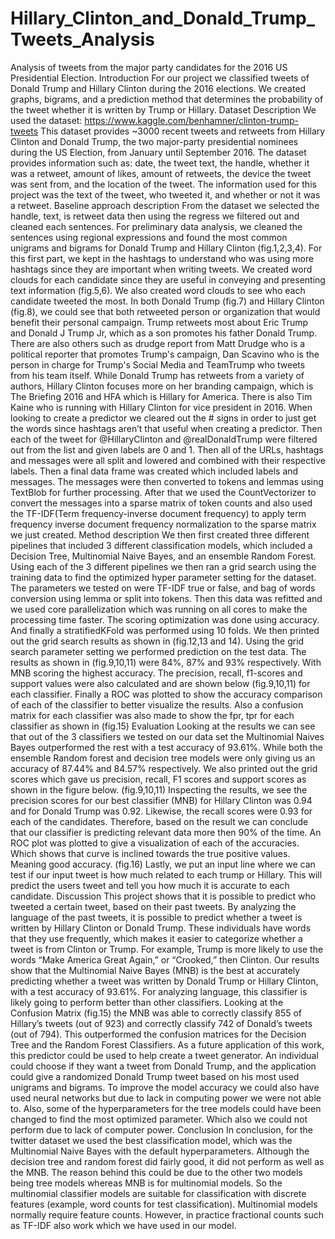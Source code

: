 # Hillary_Clinton_and_Donald_Trump_Tweets_Analysis
Analysis of tweets from the major party candidates for the 2016 US Presidential Election.
Introduction
For our project we classified tweets of Donald Trump and Hillary Clinton during the 2016
elections. We created graphs, bigrams, and a prediction method that determines the probability of
the tweet whether it is written by Trump or Hillary.
Dataset Description
We used the dataset: https://www.kaggle.com/benhamner/clinton-trump-tweets
This dataset provides ~3000 recent tweets and retweets from Hillary Clinton and Donald Trump,
the two major-party presidential nominees during the US Election, from January until September
2016.
The dataset provides information such as: date, the tweet text, the handle, whether it was a
retweet, amount of likes, amount of retweets, the device the tweet was sent from, and the
location of the tweet. The information used for this project was the text of the tweet, who
tweeted it, and whether or not it was a retweet.
Baseline approach description
From the dataset we selected the handle, text, is retweet data then using the regress we filtered
out and cleaned each sentences. For preliminary data analysis, we cleaned the sentences using
regional expressions and found the most common unigrams and bigrams for Donald Trump and
Hillary Clinton (fig.1,2,3,4). For this first part, we kept in the hashtags to understand who was
using more hashtags since they are important when writing tweets. We created word clouds for
each candidate since they are useful in conveying and presenting text information (fig.5,6).
We also created word clouds to see who each candidate tweeted the most. In both Donald Trump
(fig.7) and Hillary Clinton (fig.8), we could see that both retweeted person or organization that
would benefit their personal campaign. Trump retweets most about Eric Trump and Donald J
Trump Jr, which as a son promotes his father Donald Trump. There are also others such as
drudge report from Matt Drudge who is a political reporter that promotes Trump's campaign,
Dan Scavino who is the person in charge for Trump's Social Media and TeamTrump who tweets
from his team itself. While Donald Trump has retweets from a variety of authors, Hillary Clinton
focuses more on her branding campaign, which is The Briefing 2016 and HFA which is Hillary
for America. There is also Tim Kaine who is running with Hillary Clinton for vice president in
2016.
When looking to create a predictor we cleared out the # signs in order to just get the words since
hashtags aren’t that useful when creating a predictor. Then each of the tweet for @HillaryClinton
and @realDonaldTrump were filtered out from the list and given labels are 0 and 1.
Then all of the URLs, hashtags and messages were all split and lowered and combined with their
respective labels. Then a final data frame was created which included labels and messages.
The messages were then converted to tokens and lemmas using TextBlob for further processing.
After that we used the CountVectorizer to convert the messages into a sparse matrix of token
counts and also used the TF-IDF(Term frequency-inverse document frequency) to apply term
frequency inverse document frequency normalization to the sparse matrix we just created.
Method description
We then first created three different pipelines that included 3 different classification models,
which included a Decision Tree, Multinomial Naive Bayes, and an ensemble Random Forest.
Using each of the 3 different pipelines we then ran a grid search using the training data to find
the optimized hyper parameter setting for the dataset. The parameters we tested on were TF-IDF
true or false, and bag of words conversion using lemma or split into tokens. Then this data was
refitted and we used core parallelization which was running on all cores to make the processing
time faster. The scoring optimization was done using accuracy. And finally a stratifiedKFold was
performed using 10 folds.
We then printed out the grid search results as shown in (fig.12,13 and 14). Using the grid search
parameter setting we performed prediction on the test data. The results as shown in (fig.9,10,11)
were 84%, 87% and 93% respectively. With MNB scoring the highest accuracy. The precision,
recall, f1-scores and support values were also calculated and are shown below (fig.9,10,11) for
each classifier.
Finally a ROC was plotted to show the accuracy comparison of each of the classifier to better
visualize the results. Also a confusion matrix for each classifier was also made to show the fpr,
tpr for each classifier as shown in (fig.15)
Evaluation
Looking at the results we can see that out of the 3 classifiers we tested on our data set the
Multinomial Naives Bayes outperformed the rest with a test accuracy of 93.61%. While both the
ensemble Random forest and decision tree models were only giving us an accuracy of 87.44%
and 84.57% respectively. We also printed out the grid scores which gave us precision, recall, F1
scores and support scores as shown in the figure below. (fig.9,10,11)
Inspecting the results, we see the precision scores for our best classifier (MNB) for Hillary
Clinton was 0.94 and for Donald Trump was 0.92. Likewise, the recall scores were 0.93 for each
of the candidates. Therefore, based on the result we can conclude that our classifier is predicting
relevant data more then 90% of the time.
An ROC plot was plotted to give a visualization of each of the accuracies. Which shows that
curve is inclined towards the true positive values. Meaning good accuracy. (fig.16)
Lastly, we put an input line where we can test if our input tweet is how much related to each
trump or Hillary. This will predict the users tweet and tell you how much it is accurate to each
candidate.
Discussion
This project shows that it is possible to predict who tweeted a certain tweet, based on their past
tweets. By analyzing the language of the past tweets, it is possible to predict whether a tweet is
written by Hillary Clinton or Donald Trump. These individuals have words that they use
frequently, which makes it easier to categorize whether a tweet is from Clinton or Trump. For
example, Trump is more likely to use the words “Make America Great Again,” or “Crooked,”
then Clinton.
Our results show that the Multinomial Naive Bayes (MNB) is the best at accurately predicting
whether a tweet was written by Donald Trump or Hillary Clinton, with a test accuracy of
93.61%. For analyzing language, this classifier is likely going to perform better than other
classifiers. Looking at the Confusion Matrix (fig.15) the MNB was able to correctly classify 855
of Hillary’s tweets (out of 923) and correctly classify 742 of Donald’s tweets (out of 794). This
outperformed the confusion matrices for the Decision Tree and the Random Forest Classifiers.
As a future application of this work, this predictor could be used to help create a tweet generator.
An individual could choose if they want a tweet from Donald Trump, and the application could
give a randomized Donald Trump tweet based on his most used unigrams and bigrams.
To improve the model accuracy we could also have used neural networks but due to lack in
computing power we were not able to. Also, some of the hyperparameters for the tree models
could have been changed to find the most optimized parameter. Which also we could not
perform due to lack of computer power.
Conclusion
In conclusion, for the twitter dataset we used the best classification model, which was the
Multinomial Naive Bayes with the default hyperparameters. Although the decision tree and
random forest did fairly good, it did not perform as well as the MNB. The reason behind this
could be due to the other two models being tree models whereas MNB is for multinomial
models. So the multinomial classifier models are suitable for classification with discrete features
(example, word counts for test classification). Multinomial models normally require feature
counts. However, in practice fractional counts such as TF-IDF also work which we have used in
our model.
